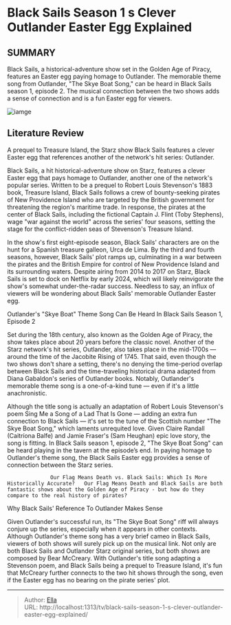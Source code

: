 # Black Sails Season 1 s Clever Outlander Easter Egg Explained


## SUMMARY 



  Black Sails, a historical-adventure show set in the Golden Age of Piracy, features an Easter egg paying homage to Outlander.   The memorable theme song from Outlander, &#34;The Skye Boat Song,&#34; can be heard in Black Sails season 1, episode 2.   The musical connection between the two shows adds a sense of connection and is a fun Easter egg for viewers.  

![iamge](https://static1.srcdn.com/wordpress/wp-content/uploads/2023/12/ray-stevenson-as-blackbeard-from-black-sails-with-background-of-sam-heughan-as-jamie-and-caitriona-balfe-as-claire-in-outlander.jpg)

## Literature Review
A prequel to Treasure Island, the Starz show Black Sails features a clever Easter egg that references another of the network&#39;s hit series: Outlander.




Black Sails, a hit historical-adventure show on Starz, features a clever Easter egg that pays homage to Outlander, another one of the network&#39;s popular series. Written to be a prequel to Robert Louis Stevenson&#39;s 1883 book, Treasure Island, Black Sails follows a crew of bounty-seeking pirates of New Providence Island who are targeted by the British government for threatening the region&#39;s maritime trade. In response, the pirates at the center of Black Sails, including the fictional Captain J. Flint (Toby Stephens), wage &#34;war against the world&#34; across the series&#39; four seasons, setting the stage for the conflict-ridden seas of Stevenson&#39;s Treasure Island.




In the show&#39;s first eight-episode season, Black Sails&#39; characters are on the hunt for a Spanish treasure galleon, Urca de Lima. By the third and fourth seasons, however, Black Sails&#39; plot ramps up, culminating in a war between the pirates and the British Empire for control of New Providence Island and its surrounding waters. Despite airing from 2014 to 2017 on Starz, Black Sails is set to dock on Netflix by early 2024, which will likely reinvigorate the show&#39;s somewhat under-the-radar success. Needless to say, an influx of viewers will be wondering about Black Sails&#39; memorable Outlander Easter egg.


 Outlander&#39;s &#34;Skye Boat&#34; Theme Song Can Be Heard In Black Sails Season 1, Episode 2 
          

Set during the 18th century, also known as the Golden Age of Piracy, the show takes place about 20 years before the classic novel. Another of the Starz network&#39;s hit series, Outlander, also takes place in the mid-1700s — around the time of the Jacobite Rising of 1745. That said, even though the two shows don&#39;t share a setting, there&#39;s no denying the time-period overlap between Black Sails and the time-traveling historical drama adapted from Diana Gabaldon&#39;s series of Outlander books. Notably, Outlander&#39;s memorable theme song is a one-of-a-kind tune — even if it&#39;s a little anachronistic.




Although the title song is actually an adaptation of Robert Louis Stevenson&#39;s poem Sing Me a Song of a Lad That Is Gone — adding an extra fun connection to Black Sails — it&#39;s set to the tune of the Scottish number &#34;The Skye Boat Song,&#34; which laments unrequited love. Given Claire Randall (Caitríona Balfe) and Jamie Fraser&#39;s (Sam Heughan) epic love story, the song is fitting. In Black Sails season 1, episode 2, &#34;The Skye Boat Song&#34; can be heard playing in the tavern at the episode’s end. In paying homage to Outlander&#39;s theme song, the Black Sails Easter egg provides a sense of connection between the Starz series.

                  Our Flag Means Death vs. Black Sails: Which Is More Historically Accurate?   Our Flag Means Death and Black Sails are both fantastic shows about the Golden Age of Piracy - but how do they compare to the real history of pirates?    



 Why Black Sails&#39; Reference To Outlander Makes Sense 
          




Given Outlander&#39;s successful run, its &#34;The Skye Boat Song&#34; riff will always conjure up the series, especially when it appears in other contexts. Although Outlander&#39;s theme song has a very brief cameo in Black Sails, viewers of both shows will surely pick up on the musical link. Not only are both Black Sails and Outlander Starz original series, but both shows are composed by Bear McCreary. With Outlander&#39;s title song adapting a Stevenson poem, and Black Sails being a prequel to Treasure Island, it&#39;s fun that McCreary further connects to the two hit shows through the song, even if the Easter egg has no bearing on the pirate series&#39; plot.



---

> Author: [Ella](https://instagram.hk.cn/)  
> URL: http://localhost:1313/tv/black-sails-season-1-s-clever-outlander-easter-egg-explained/  

